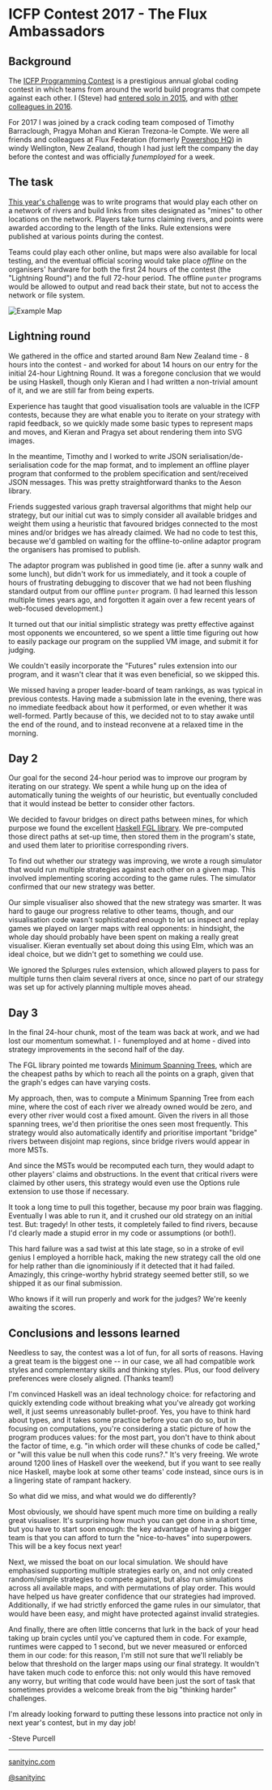 # ICFP Contest 2017 - The Flux Ambassadors

## Background

The [ICFP Programming Contest](https://en.wikipedia.org/wiki/ICFP_Programming_Contest) is a prestigious annual global coding contest in which teams from around the world build programs that compete against each other. I (Steve) had [entered solo in 2015](https://github.com/purcell/icfpc2015), and with [other colleagues in 2016](https://github.com/purcell/icfpc2016).

For 2017 I was joined by a crack coding team composed of Timothy Barraclough, Pragya Mohan and Kieran Trezona-le Compte. We were all friends and colleagues at Flux Federation (formerly [Powershop HQ](http://www.powershop.co.nz/)) in windy Wellington, New Zealand, though I had just left the company the day before the contest and was officially _funemployed_ for a week.

## The task

[This year's challenge](https://icfpcontest2017.github.io/) was to write programs that would play each other on a network of rivers and build links from sites designated as "mines" to other locations on the network. Players take turns claiming rivers, and points were awarded according to the length of the links. Rule extensions were published at various points during the contest.

Teams could play each other online, but maps were also available for local testing, and the eventual official scoring would take place _offline_ on the organisers' hardware for both the first 24 hours of the contest (the "Lightning Round") and the full 72-hour period. The offline `punter` programs would be allowed to output and read back their state, but not to access the network or file system.

![Example Map](screenshots/nara-sparse.png)

## Lightning round

We gathered in the office and started around 8am New Zealand time - 8 hours into the contest - and worked for about 14 hours on our entry for the initial 24-hour Lightning Round. It was a foregone conclusion that we would be using Haskell, though only Kieran and I had written a non-trivial amount of it, and we are still far from being experts.

Experience has taught that good visualisation tools are valuable in the ICFP contests, because they are what enable you to iterate on your strategy with rapid feedback, so we quickly made some basic types to represent maps and moves, and Kieran and Pragya set about rendering them into SVG images.

In the meantime, Timothy and I worked to write JSON serialisation/de-serialisation code for the map format, and to implement an offline player program that conformed to the problem specification and sent/received JSON messages. This was pretty straightforward thanks to the Aeson library.

Friends suggested various graph traversal algorithms that might help our strategy, but our initial cut was to simply consider all available bridges and weight them using a heuristic that favoured bridges connected to the most mines and/or bridges we has already claimed. We had no code to test this, because we'd gambled on waiting for the offline-to-online adaptor program the organisers has promised to publish.

The adaptor program was published in good time (ie. after a sunny walk and some lunch), but didn't work for us immediately, and it took a couple of hours of frustrating debugging to discover that we had not been flushing standard output from our offline `punter` program. (I had learned this lesson multiple times years ago, and forgotten it again over a few recent years of web-focused development.)

It turned out that our initial simplistic strategy was pretty effective against most opponents we encountered, so we spent a little time figuring out how to easily package our program on the supplied VM image, and submit it for judging.

We couldn't easily incorporate the "Futures" rules extension into our program, and it wasn't clear that it was even beneficial, so we skipped this.

We missed having a proper leader-board of team rankings, as was typical in previous contests. Having made a submission late in the evening, there was no immediate feedback about how it performed, or even whether it was well-formed. Partly because of this, we decided not to to stay awake until the end of the round, and to instead reconvene at a relaxed time in the morning.

## Day 2

Our goal for the second 24-hour period was to improve our program by iterating on our strategy. We spent a while hung up on the idea of automatically tuning the weights of our heuristic, but eventually concluded that it would instead be better to consider other factors.

We decided to favour bridges on direct paths between mines, for which purpose we found the excellent [Haskell FGL library](https://hackage.haskell.org/package/fgl-5.6.0.0). We pre-computed those direct paths at set-up time, then stored them in the program's state, and used them later to prioritise corresponding rivers.

To find out whether our strategy was improving, we wrote a rough simulator that would run multiple strategies against each other on a given map. This involved implementing scoring according to the game rules. The simulator confirmed that our new strategy was better.

Our simple visualiser also showed that the new strategy was smarter. It was hard to gauge our progress relative to other teams, though, and our visualisation code wasn't sophisticated enough to let us inspect and replay games we played on larger maps with real opponents: in hindsight, the whole day should probably have been spent on making a really great visualiser. Kieran eventually set about doing this using Elm, which was an ideal choice, but we didn't get to something we could use.

We ignored the Splurges rules extension, which allowed players to pass for multiple turns then claim several rivers at once, since no part of our strategy was set up for actively planning multiple moves ahead.

## Day 3

In the final 24-hour chunk, most of the team was back at work, and we had lost our momentum somewhat. I - funemployed and at home - dived into strategy improvements in the second half of the day.

The FGL library pointed me towards [Minimum Spanning Trees](https://en.wikipedia.org/wiki/Minimum_spanning_tree), which are the cheapest paths by which to reach all the points on a graph, given that the graph's edges can have varying costs.

My approach, then, was to compute a Minimum Spanning Tree from each mine, where the cost of each river we already owned would be zero, and every other river would cost a fixed amount. Given the rivers in all those spanning trees, we'd then prioritise the ones seen most frequently. This strategy would also automatically identify and prioritise important "bridge" rivers between disjoint map regions, since bridge rivers would appear in more MSTs.

And since the MSTs would be recomputed each turn, they would adapt to other players' claims and obstructions. In the event that critical rivers were claimed by other users, this strategy would even use the Options rule extension to use those if necessary.

It took a long time to pull this together, because my poor brain was flagging. Eventually I was able to run it, and it crushed our old strategy on an initial test. But: tragedy! In other tests, it completely failed to find rivers, because I'd clearly made a stupid error in my code or assumptions (or both!).

This hard failure was a sad twist at this late stage, so in a stroke of evil genius I employed a horrible hack, making the new strategy call the old one for help rather than die ignominiously if it detected that it had failed. Amazingly, this cringe-worthy hybrid strategy seemed better still, so we shipped it as our final submission.

Who knows if it will run properly and work for the judges? We're keenly awaiting the scores.

## Conclusions and lessons learned

Needless to say, the contest was a lot of fun, for all sorts of reasons. Having a great team is the biggest one -- in our case, we all had compatible work styles and complementary skills and thinking styles. Plus, our food delivery preferences were closely aligned. (Thanks team!)

I'm convinced Haskell was an ideal technology choice: for refactoring and quickly extending code without breaking what you've already got working well, it just seems unreasonably bullet-proof. Yes, you have to think hard about types, and it takes some practice before you can do so, but in focusing on computations, you're considering a static picture of how the program produces values: for the most part, you don't have to think about the factor of time, e.g. "in which order will these chunks of code be called," or "will this value be null when this code runs?." It's very freeing. We wrote around 1200 lines of Haskell over the weekend, but if you want to see really nice Haskell, maybe look at some other teams' code instead, since ours is in a lingering state of rampant hackery.

So what did we miss, and what would we do differently?

Most obviously, we should have spent much more time on building a really great visualiser. It's surprising how much you can get done in a short time, but you have to start soon enough: the key advantage of having a bigger team is that you can afford to turn the "nice-to-haves" into superpowers. This will be a key focus next year!

Next, we missed the boat on our local simulation. We should have emphasised supporting multiple strategies early on, and not only created random/simple strategies to compete against, but also run simulations across all available maps, and with permutations of play order. This would have helped us have greater confidence that our strategies had improved. Additionally, if we had strictly enforced the game rules in our simulator, that would have been easy, and might have protected against invalid strategies.

And finally, there are often little concerns that lurk in the back of your head taking up brain cycles until you've captured them in code. For example, runtimes were capped to 1 second, but we never measured or enforced them in our code: for this reason, I'm still not sure that we'll reliably be below that threshold on the larger maps using our final strategy. It wouldn't have taken much code to enforce this: not only would this have removed any worry, but writing that code would have been just the sort of task that sometimes provides a welcome break from the big "thinking harder" challenges.

I'm already looking forward to putting these lessons into practice not only in next year's contest, but in my day job!

-Steve Purcell

<hr>

[sanityinc.com](http://www.sanityinc.com/)

[@sanityinc](https://twitter.com/)

